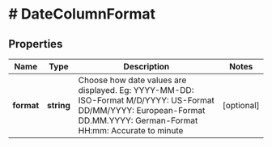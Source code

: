 # # DateColumnFormat

## Properties

Name | Type | Description | Notes
------------ | ------------- | ------------- | -------------
**format** | **string** | Choose how date values are displayed. Eg: YYYY-MM-DD: ISO-Format M/D/YYYY: US-Format DD/MM/YYYY: European-Format DD.MM.YYYY: German-Format HH:mm: Accurate to minute | [optional]

